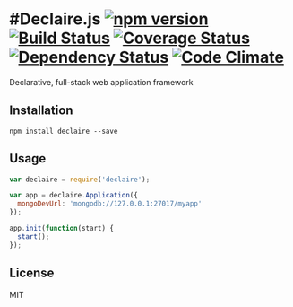 #Declaire.js
[![npm version](https://badge.fury.io/js/declaire.svg)](http://badge.fury.io/js/declaire) [![Build Status](https://travis-ci.org/syntheticore/declaire.svg?branch=master)](https://travis-ci.org/syntheticore/declaire) [![Coverage Status](https://coveralls.io/repos/syntheticore/declaire/badge.svg)](https://coveralls.io/r/syntheticore/declaire) [![Dependency Status](https://david-dm.org/syntheticore/declaire.svg)](https://david-dm.org/syntheticore/declaire) [![Code Climate](https://codeclimate.com/github/syntheticore/declaire/badges/gpa.svg)](https://codeclimate.com/github/syntheticore/declaire)
=========

Declarative, full-stack web application framework

## Installation

    npm install declaire --save

## Usage

  ```JavaScript
  var declaire = require('declaire');

  var app = declaire.Application({
    mongoDevUrl: 'mongodb://127.0.0.1:27017/myapp'
  });

  app.init(function(start) {
    start();
  });
  ```

## License

  MIT

